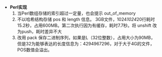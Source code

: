 
* __Perl实现__
  1. 当Perl数组存储的索引超过一定量，也会提示 out_of_memory
  2. 不以哈希结构存储 pos 和 length 信息。 3GB文件，1024*1024*20行耗时 15.2秒，占用600MB。第二次执行因为有缓存，耗时7.7秒。将 unshift 改为push，耗时差异不大
  3. 改用 pack 保存二进制序列，如果是L（32位整数），占用大小为90MB，但是32为能够表达的长度信息为：4294967296，对于大于4G的文件，POS数值会溢出。
